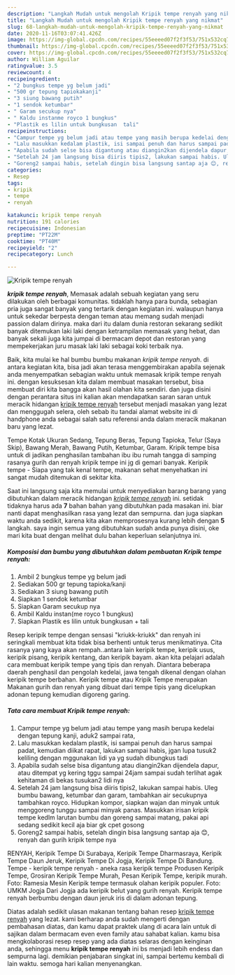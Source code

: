 ```yaml
---
description: "Langkah Mudah untuk mengolah Kripik tempe renyah yang nikmat"
title: "Langkah Mudah untuk mengolah Kripik tempe renyah yang nikmat"
slug: 68-langkah-mudah-untuk-mengolah-kripik-tempe-renyah-yang-nikmat
date: 2020-11-16T03:07:41.426Z
image: https://img-global.cpcdn.com/recipes/55eeeed07f2f3f53/751x532cq70/kripik-tempe-renyah-foto-resep-utama.jpg
thumbnail: https://img-global.cpcdn.com/recipes/55eeeed07f2f3f53/751x532cq70/kripik-tempe-renyah-foto-resep-utama.jpg
cover: https://img-global.cpcdn.com/recipes/55eeeed07f2f3f53/751x532cq70/kripik-tempe-renyah-foto-resep-utama.jpg
author: William Aguilar
ratingvalue: 3.5
reviewcount: 4
recipeingredient:
- "2 bungkus tempe yg belum jadi"
- "500 gr tepung tapiokakanji"
- "3 siung bawang putih"
- "1 sendok ketumbar"
- " Garam secukup nya"
- " Kaldu instanme royco 1 bungkus"
- "Plastik es lilin untuk bungkusan  tali"
recipeinstructions:
- "Campur tempe yg belum jadi atau tempe yang masih berupa kedelai dengan tepung kanji, aduk2 sampai rata,"
- "Lalu masukkan kedalam plastik, isi sampai penuh dan harus sampai padat, kemudian diikat rapat, lakukan sampai habis, jgan lupa tusuk2 keliling dengan mggunakan lidi ya yg sudah dibungkus tadi"
- "Apabila sudah selse bisa digantung atau diangin2kan dijendela dapur, atau ditempat yg kering tggu sampai 24jam sampai sudah terlihat agak kehitaman di bekas tusukan2 lidi nya"
- "Setelah 24 jam langsung bisa diiris tipis2, lakukan sampai habis. Uleg bumbu bawang, ketumbar dan garam, tambahkan air secukupnya tambahkan royco. Hidupkan kompor, siapkan wajan dan minyak untuk menggoreng tunggu sampai minyak panas. Masukkan irisan kripik tempe kedlm larutan bumbu dan goreng sampai matang, pakai api sedang sedikit kecil aja biar gk cpet gosong"
- "Goreng2 sampai habis, setelah dingin bisa langsung santap aja 😊, renyah dan gurih kripik tempe nya"
categories:
- Resep
tags:
- kripik
- tempe
- renyah

katakunci: kripik tempe renyah 
nutrition: 191 calories
recipecuisine: Indonesian
preptime: "PT22M"
cooktime: "PT40M"
recipeyield: "2"
recipecategory: Lunch

---
```



![Kripik tempe renyah](https://img-global.cpcdn.com/recipes/55eeeed07f2f3f53/751x532cq70/kripik-tempe-renyah-foto-resep-utama.jpg)

<b><i>kripik tempe renyah</i></b>, Memasak adalah sebuah kegiatan yang seru dilakukan oleh berbagai komunitas. tidaklah hanya para bunda, sebagian pria juga sangat banyak yang tertarik dengan kegiatan ini. walaupun hanya untuk sekedar berpesta dengan teman atau memang sudah menjadi passion dalam dirinya. maka dari itu dalam dunia restoran sekarang sedikit banyak ditemukan laki laki dengan ketrampilan memasak yang hebat, dan banyak sekali juga kita jumpai di bermacam depot dan restoran yang mempekerjakan juru masak laki laki sebagai koki terbaik nya.

Baik, kita mulai ke hal bumbu bumbu makanan <i>kripik tempe renyah</i>. di antara kegiatan kita, bisa jadi akan terasa menggembirakan apabila sejenak anda menyempatkan sebagian waktu untuk memasak kripik tempe renyah ini. dengan kesuksesan kita dalam membuat masakan tersebut, bisa membuat diri kita bangga akan hasil olahan kita sendiri. dan juga disini dengan perantara situs ini kalian akan mendapatkan saran saran untuk meracik hidangan <u>kripik tempe renyah</u> tersebut menjadi masakan yang lezat dan menggugah selera, oleh sebab itu tandai alamat website ini di handphone anda sebagai salah satu referensi anda dalam meracik makanan baru yang lezat.

Tempe Kotak Ukuran Sedang, Tepung Beras, Tepung Tapioka, Telur (Saya Skip), Bawang Merah, Bawang Putih, Ketumbar, Garam. Kripik tempe bisa untuk di jadikan penghasilan tambahan ibu ibu rumah tangga di samping rasanya gurih dan renyah kripik tempe ini jg di gemari banyak. Keripik tempe - Siapa yang tak kenal tempe, makanan sehat menyehatkan ini sangat mudah ditemukan di sekitar kita.


Saat ini langsung saja kita memulai untuk menyediakan barang barang yang dibutuhkan dalam meracik hidangan <u><i>kripik tempe renyah</i></u> ini. setidak tidaknya harus ada <b>7</b> bahan bahan yang dibutuhkan pada masakan ini. biar nanti dapat menghasilkan rasa yang lezat dan sempurna. dan juga siapkan waktu anda sedikit, karena kita akan memprosesnya kurang lebih dengan <b>5</b> langkah. saya ingin semua yang dibutuhkan sudah anda punya disini, oke mari kita buat dengan melihat dulu bahan keperluan selanjutnya ini.

<!--inarticleads1-->

##### Komposisi dan bumbu yang dibutuhkan dalam pembuatan Kripik tempe renyah:

1. Ambil 2 bungkus tempe yg belum jadi
1. Sediakan 500 gr tepung tapioka/kanji
1. Sediakan 3 siung bawang putih
1. Siapkan 1 sendok ketumbar
1. Siapkan  Garam secukup nya
1. Ambil  Kaldu instan(me royco 1 bungkus)
1. Siapkan Plastik es lilin untuk bungkusan + tali


Resep keripik tempe dengan sensasi &#34;kriukk-kriukk&#34; dan renyah ini seringkali membuat kita tidak bisa berhenti untuk terus menikmatinya. Cita rasanya yang kaya akan rempah..antara lain keripik tempe, keripik usus, keripik pisang, keripik kentang, dan keripik bayam. akan kita pelajari adalah cara membuat keripik tempe yang tipis dan renyah. Diantara beberapa daerah penghasil dan pengolah kedelai, jawa tengah dikenal dengan olahan keripik tempe berbahan. Keripik tempe atau Kripik Tempe merupakan Makanan gurih dan renyah yang dibuat dari tempe tipis yang dicelupkan adonan tepung kemudian digoreng garing. 

<!--inarticleads2-->

##### Tata cara membuat Kripik tempe renyah:

1. Campur tempe yg belum jadi atau tempe yang masih berupa kedelai dengan tepung kanji, aduk2 sampai rata,
1. Lalu masukkan kedalam plastik, isi sampai penuh dan harus sampai padat, kemudian diikat rapat, lakukan sampai habis, jgan lupa tusuk2 keliling dengan mggunakan lidi ya yg sudah dibungkus tadi
1. Apabila sudah selse bisa digantung atau diangin2kan dijendela dapur, atau ditempat yg kering tggu sampai 24jam sampai sudah terlihat agak kehitaman di bekas tusukan2 lidi nya
1. Setelah 24 jam langsung bisa diiris tipis2, lakukan sampai habis. Uleg bumbu bawang, ketumbar dan garam, tambahkan air secukupnya tambahkan royco. Hidupkan kompor, siapkan wajan dan minyak untuk menggoreng tunggu sampai minyak panas. Masukkan irisan kripik tempe kedlm larutan bumbu dan goreng sampai matang, pakai api sedang sedikit kecil aja biar gk cpet gosong
1. Goreng2 sampai habis, setelah dingin bisa langsung santap aja 😊, renyah dan gurih kripik tempe nya


RENYAH, Keripik Tempe Di Surabaya, Keripik Tempe Dharmasraya, Keripik Tempe Daun Jeruk, Keripik Tempe Di Jogja, Keripik Tempe Di Bandung. Tempe - keripik tempe renyah - aneka rasa keripik tempe Produsen Keripik Tempe, Grosiran Keripik Tempe Murah, Pesan Keripik Tempe, keripik murah. Foto: Ramesia Mesin Keripik tempe termasuk olahan keripik populer. Foto: UMKM Jogja Dari Jogja ada keripik belut yang gurih renyah. Keripik tempe renyah berbumbu dengan daun jeruk iris di dalam adonan tepung. 

Diatas adalah sedikit ulasan makanan tentang bahan resep <u>kripik tempe renyah</u> yang lezat. kami berharap anda sudah mengerti dengan pembahasan diatas, dan kamu dapat praktek ulang di acara lain untuk di sajikan dalam bermacam even even family atau sahabat kalian. kamu bisa mengkolaborasi resep resep yang ada diatas selaras dengan keinginan anda, sehingga menu <b>kripik tempe renyah</b> ini bs menjadi lebih endess dan sempurna lagi. demikian penjabaran singkat ini, sampai bertemu kembali di lain waktu. semoga hari kalian menyenangkan.
